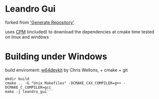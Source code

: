 # Leandro Gui

forked from ['Generate Repository'](https://github.com/lefticus/cpp_starter_project)

uses [CPM](https://github.com/TheLartians/CPM.cmake) (included) to download the dependencies at cmake time
tested on linux and windows

# Building under Windows

build enviroment: [w64devkit](https://github.com/skeeto/w64devkit) by Chris Wellons, + cmake + git

    mkdir build
    cmake .. -G "Unix Makefiles" -DCMAKE_CXX_COMPILER=g++ -DCMAKE_C_COMPILER=gcc
    make -j leandro_gui```


